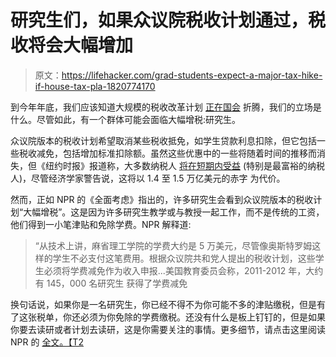 # 研究生们，如果众议院税收计划通过，税收将会大幅增加

> 原文：<https://lifehacker.com/grad-students-expect-a-major-tax-hike-if-house-tax-pla-1820774170>

到今年年底，我们应该知道大规模的税收改革计划 [正在国会](https://lifehacker.com/what-you-need-to-know-about-the-latest-changes-to-the-s-1820472970) 折腾，我们的立场是什么。尽管如此，有一个群体可能会面临大幅增税:研究生。



众议院版本的税收计划希望取消某些税收抵免，如学生贷款利息扣除，但它包括一些税收减免，包括增加标准扣除额。虽然这些优惠中的一些将随着时间的推移而消失，但《纽约时报》报道称，大多数纳税人 [将在短期内受益](https://www.nytimes.com/interactive/2017/09/29/us/politics/trump-tax-plan-analysis.html?_r=0) (特别是最富裕的纳税人)，尽管经济学家警告说，这将以 1.4 至 1.5 万亿美元的赤字 为代价。

然而，正如 NPR 的《全面考虑》指出的，许多研究生会看到众议院版本的税收计划“大幅增税”。这是因为许多研究生教学或与教授一起工作，而不是传统的工资，他们得到一小笔津贴和免除学费。NPR 解释道:

> “从技术上讲，麻省理工学院的学费大约是 5 万美元，尽管像奥斯特罗姆这样的学生不必支付这笔费用。根据众议院共和党人提出的税收计划，这些学生必须将学费减免作为收入申报...美国教育委员会称，2011-2012 年，大约有 145，000 名研究生 获得了学费减免

换句话说，如果你是一名研究生，你已经不得不为你可能不多的津贴缴税，但是有了这张税单，你还必须为你免除的学费缴税。还没有什么是板上钉钉的，但是如果你要去读研或者计划去读研，这是你需要关注的事情。更多细节，请点击这里阅读 NPR 的 [全文。【T2](https://www.npr.org/2017/11/14/563879136/house-gop-tax-plan-would-hit-grad-students-with-massive-tax-hike)